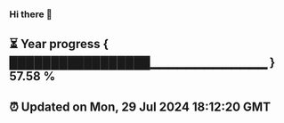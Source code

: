 ### Hi there 👋
⏳ Year progress { █████████████████▁▁▁▁▁▁▁▁▁▁▁▁▁ } 57.58 %
---
⏰ Updated on Mon, 29 Jul 2024 18:12:20 GMT
---
